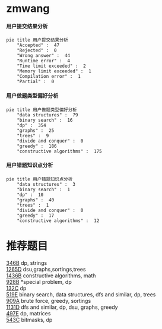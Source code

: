 # zmwang

<!-- tabs:start -->



#### **用户提交结果分析**

```mermaid
pie title 用户提交结果分析
    "Accepted" :  47
    "Rejected" :  0
    "Wrong answer" :  44
    "Runtime error" :  4
    "Time limit exceeded" :  2
    "Memory limit exceeded" :  1
    "Compilation error" :  1
    "Partial" :  0
```

#### **用户做题类型偏好分析**

```mermaid
pie title 用户做题类型偏好分析
    "data structures" :  79
    "binary search" :  16
    "dp" :  354
    "graphs" :  25
    "trees" :  9
    "divide and conquer" :  0
    "greedy" :  186
    "constructive algorithms" :  175
```
#### **用户错题知识点分析**

```mermaid
pie title 用户错题知识点分析
    "data structures" :  3
    "binary search" :  1
    "dp" :  10
    "graphs" :  40
    "trees" :  1
    "divide and conquer" :  0
    "greedy" :  17
    "constructive algorithms" :  12
```



<!-- tabs:end -->
# 推荐题目
[346B](https://codeforces.com/contest/346/problem/B)		dp,
                        strings		  
[1265D](https://codeforces.com/contest/1265/problem/D)		dsu,graphs,sortings,trees		  
[1436B](https://codeforces.com/contest/1436/problem/B)		constructive algorithms,
                        math		  
[928B](https://codeforces.com/contest/928/problem/B)		*special problem,
                        dp		  
[132C](https://codeforces.com/contest/132/problem/C)		dp		  
[519E](https://codeforces.com/contest/519/problem/E)		binary search,
                        data structures,
                        dfs and similar,
                        dp,
                        trees		  
[909A](https://codeforces.com/contest/909/problem/A)		brute force,
                        greedy,
                        sortings		  
[1131D](https://codeforces.com/contest/1131/problem/D)		dfs and similar,
                        dp,
                        dsu,
                        graphs,
                        greedy		  
[497E](https://codeforces.com/contest/497/problem/E)		dp,
                        matrices		  
[543C](https://codeforces.com/contest/543/problem/C)		bitmasks,
                        dp		  
